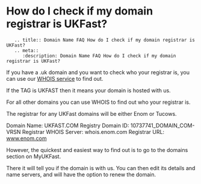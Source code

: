 # How do I check if my domain registrar is UKFast?

```eval_rst
   .. title:: Domain Name FAQ How do I check if my domain registrar is UKFast?
   .. meta::
      :description: Domain Name FAQ How do I check if my domain registrar is UKFast?
```


If you have a .uk domain and you want to check who your registrar is, you can use our [WHOIS service](http://www.ukfast.co.uk/whois.html) to find out.

If the TAG is UKFAST then it means your domain is hosted with us.

For all other domains you can use WHOIS to find out who your registrar is.

The registrar for any UKFast domains will be either Enom or Tucows.

Domain Name: UKFAST.COM
Registry Domain ID: 10737741_DOMAIN_COM-VRSN
Registrar WHOIS Server: whois.enom.com
Registrar URL: www.enom.com

However, the quickest and easiest way to find out is to go to the domains section on MyUKFast. 

There it will tell you if the domain is with us. You can then edit its details and name servers, and will have the option to renew the domain.

